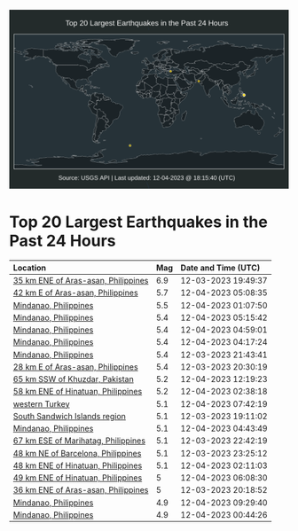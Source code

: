 ![Map](./map.png)

# Top 20 Largest Earthquakes in the Past 24 Hours

| Location | Mag | Date and Time (UTC) |
|:---|:---|:---|
| [35 km ENE of Aras-asan, Philippines](https://earthquake.usgs.gov/earthquakes/eventpage/us7000lfxx) | 6.9 | 12-03-2023 19:49:37 |
| [42 km E of Aras-asan, Philippines](https://earthquake.usgs.gov/earthquakes/eventpage/us7000lg1q) | 5.7 | 12-04-2023 05:08:35 |
| [Mindanao, Philippines](https://earthquake.usgs.gov/earthquakes/eventpage/us7000lg0q) | 5.5 | 12-04-2023 01:07:50 |
| [Mindanao, Philippines](https://earthquake.usgs.gov/earthquakes/eventpage/us7000lg1v) | 5.4 | 12-04-2023 05:15:42 |
| [Mindanao, Philippines](https://earthquake.usgs.gov/earthquakes/eventpage/us7000lg1m) | 5.4 | 12-04-2023 04:59:01 |
| [Mindanao, Philippines](https://earthquake.usgs.gov/earthquakes/eventpage/us7000lg1b) | 5.4 | 12-04-2023 04:17:24 |
| [Mindanao, Philippines](https://earthquake.usgs.gov/earthquakes/eventpage/us7000lfzh) | 5.4 | 12-03-2023 21:43:41 |
| [28 km E of Aras-asan, Philippines](https://earthquake.usgs.gov/earthquakes/eventpage/us7000lfz0) | 5.4 | 12-03-2023 20:30:19 |
| [65 km SSW of Khuzdar, Pakistan](https://earthquake.usgs.gov/earthquakes/eventpage/us7000lg3s) | 5.2 | 12-04-2023 12:19:23 |
| [58 km ENE of Hinatuan, Philippines](https://earthquake.usgs.gov/earthquakes/eventpage/us7000lg17) | 5.2 | 12-04-2023 02:38:18 |
| [western Turkey](https://earthquake.usgs.gov/earthquakes/eventpage/us7000lg2l) | 5.1 | 12-04-2023 07:42:19 |
| [South Sandwich Islands region](https://earthquake.usgs.gov/earthquakes/eventpage/us7000lfxr) | 5.1 | 12-03-2023 19:11:02 |
| [Mindanao, Philippines](https://earthquake.usgs.gov/earthquakes/eventpage/us7000lg1k) | 5.1 | 12-04-2023 04:43:49 |
| [67 km ESE of Marihatag, Philippines](https://earthquake.usgs.gov/earthquakes/eventpage/us7000lg03) | 5.1 | 12-03-2023 22:42:19 |
| [48 km NE of Barcelona, Philippines](https://earthquake.usgs.gov/earthquakes/eventpage/us7000lg0a) | 5.1 | 12-03-2023 23:25:12 |
| [48 km ENE of Hinatuan, Philippines](https://earthquake.usgs.gov/earthquakes/eventpage/us7000lg13) | 5.1 | 12-04-2023 02:11:03 |
| [49 km ENE of Hinatuan, Philippines](https://earthquake.usgs.gov/earthquakes/eventpage/us7000lg28) | 5 | 12-04-2023 06:08:30 |
| [36 km ENE of Aras-asan, Philippines](https://earthquake.usgs.gov/earthquakes/eventpage/us7000lfyx) | 5 | 12-03-2023 20:18:52 |
| [Mindanao, Philippines](https://earthquake.usgs.gov/earthquakes/eventpage/us7000lg2z) | 4.9 | 12-04-2023 09:29:40 |
| [Mindanao, Philippines](https://earthquake.usgs.gov/earthquakes/eventpage/us7000lg0m) | 4.9 | 12-04-2023 00:44:26 |
